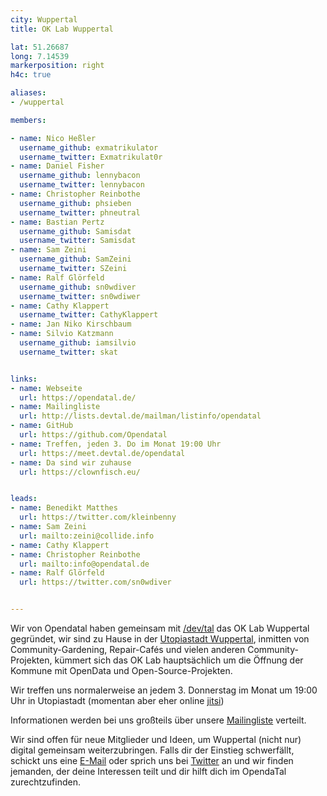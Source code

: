 ```yaml
---
city: Wuppertal
title: OK Lab Wuppertal

lat: 51.26687
long: 7.14539
markerposition: right
h4c: true

aliases:
- /wuppertal

members:

- name: Nico Heßler
  username_github: exmatrikulator
  username_twitter: Exmatrikulat0r
- name: Daniel Fisher
  username_github: lennybacon
  username_twitter: lennybacon
- name: Christopher Reinbothe
  username_github: phsieben
  username_twitter: phneutral
- name: Bastian Pertz
  username_github: Samisdat
  username_twitter: Samisdat
- name: Sam Zeini
  username_github: SamZeini
  username_twitter: SZeini
- name: Ralf Glörfeld
  username_github: sn0wdiver
  username_twitter: sn0wdiwer
- name: Cathy Klappert
  username_twitter: CathyKlappert
- name: Jan Niko Kirschbaum
- name: Silvio Katzmann
  username_github: iamsilvio
  username_twitter: skat


links:
- name: Webseite
  url: https://opendatal.de/
- name: Mailingliste
  url: http://lists.devtal.de/mailman/listinfo/opendatal
- name: GitHub
  url: https://github.com/Opendatal
- name: Treffen, jeden 3. Do im Monat 19:00 Uhr
  url: https://meet.devtal.de/opendatal
- name: Da sind wir zuhause
  url: https://clownfisch.eu/


leads:
- name: Benedikt Matthes
  url: https://twitter.com/kleinbenny
- name: Sam Zeini
  url: mailto:zeini@collide.info
- name: Cathy Klappert
- name: Christopher Reinbothe
  url: mailto:info@opendatal.de
- name: Ralf Glörfeld
  url: https://twitter.com/sn0wdiver


---
```


Wir von Opendatal haben gemeinsam mit [/dev/tal](https://www.devtal.de) das OK Lab Wuppertal gegründet, wir sind zu Hause in der [Utopiastadt Wuppertal](https://clownfisch.eu/), inmitten von Community-Gardening, Repair-Cafés und vielen anderen Community-Projekten, kümmert sich das OK Lab hauptsächlich um die Öffnung der Kommune mit OpenData und Open-Source-Projekten.

Wir treffen uns normalerweise an jedem 3. Donnerstag im Monat um 19:00 Uhr in Utopiastadt (momentan aber eher online [jitsi](https://meet.devtal.de/opendatal))

Informationen werden bei uns großteils über unsere [Mailingliste](http://lists.devtal.de/mailman/listinfo/opendatal) verteilt.

Wir sind offen für neue Mitglieder und Ideen, um Wuppertal (nicht nur) digital gemeinsam weiterzubringen. Falls dir der Einstieg schwerfällt, schickt uns eine [E-Mail](mailto:info@opendatal.de) oder sprich uns bei [Twitter](https://twitter.com/opendatal) an und wir finden jemanden, der deine Interessen teilt und dir hilft dich im OpendaTal zurechtzufinden.
